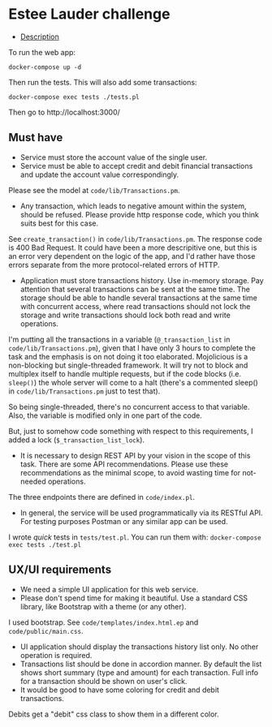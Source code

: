 # Estee Lauder challenge 
* [Description](https://agileengine.gitlab.io/interview/test-tasks/fsNDJmGOAwqCpzZx/)

To run the web app:

```
docker-compose up -d
```

Then run the tests. This will also add some transactions:

```
docker-compose exec tests ./tests.pl
```

Then go to http://localhost:3000/

## Must have

* Service must store the account value of the single user.
* Service must be able to accept credit and debit financial transactions and update the account value correspondingly.

Please see the model at ```code/lib/Transactions.pm```.

* Any transaction, which leads to negative amount within the system, should be refused. Please provide http response code, which you think suits best for this case.

See ```create_transaction()``` in ```code/lib/Transactions.pm```. The response code is 400 Bad Request. It could have been a more descripitive one, but this is an error very dependent on the logic of the app, and I'd rather have those errors separate from the more protocol-related errors of HTTP.

* Application must store transactions history. Use in-memory storage. Pay attention that several transactions can be sent at the same time. The storage should be able to handle several transactions at the same time with concurrent access, where read transactions should not lock the storage and write transactions should lock both read and write operations.

I'm putting all the transactions in a variable (```@_transaction_list``` in ```code/lib/Transactions.pm```), given that I have only 3 hours to complete the task and the emphasis is on not doing it too elaborated. Mojolicious is a non-blocking but single-threaded framework. It will try not to block and multiplex itself to handle multiple requests, but if the code blocks (i.e. ```sleep()```) the whole server will come to a halt (there's a commented sleep() in ```code/lib/Transactions.pm``` just to test that).

So being single-threaded, there's no concurrent access to that variable. Also, the variable is modified only in one part of the code. 

But, just to somehow code something with respect to this requirements, I added a lock (```$_transaction_list_lock```).

* It is necessary to design REST API by your vision in the scope of this task. There are some API recommendations. Please use these recommendations as the minimal scope, to avoid wasting time for not-needed operations.

The three endpoints there are defined in ```code/index.pl```.


* In general, the service will be used programmatically via its RESTful API. For testing purposes Postman or any similar app can be used.

I wrote *quick* tests in ```tests/test.pl```. You can run them with:
```docker-compose exec tests ./test.pl```

## UX/UI requirements

* We need a simple UI application for this web service.
* Please don't spend time for making it beautiful. Use a standard CSS library, like Bootstrap with a theme (or any other).

I used bootstrap. See ```code/templates/index.html.ep``` and ```code/public/main.css```.

* UI application should display the transactions history list only. No other operation is required.
* Transactions list should be done in accordion manner. By default the list shows short summary (type and amount) for each transaction. Full info for a transaction should be shown on user's click.
* It would be good to have some coloring for credit and debit transactions.

Debits get a "debit" css class to show them in a different color.  
